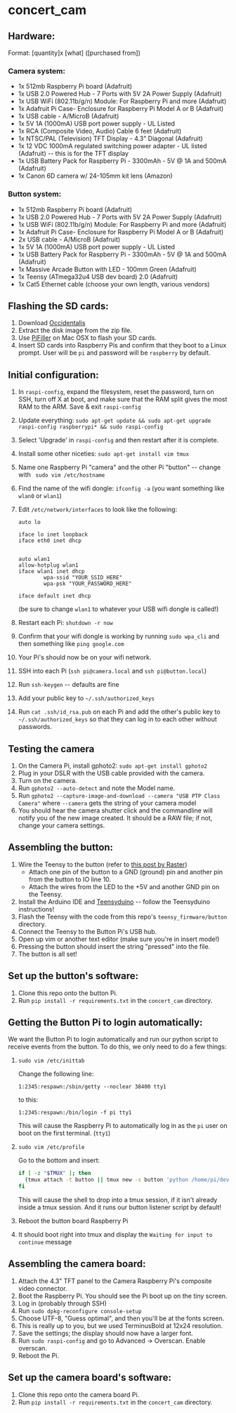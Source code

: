 concert_cam
===========

## Hardware:

Format: \[quantity\]x \[what\] (\[purchased from\])

### Camera system:

* 1x 512mb Raspberry Pi board (Adafruit)
* 1x USB 2.0 Powered Hub - 7 Ports with 5V 2A Power Supply (Adafruit)
* 1x USB WiFi (802.11b/g/n) Module: For Raspberry Pi and more (Adafruit)
* 1x Adafruit Pi Case- Enclosure for Raspberry Pi Model A or B (Adafruit)
* 1x USB cable - A/MicroB (Adafruit)
* 1x 5V 1A (1000mA) USB port power supply - UL Listed
* 1x RCA (Composite Video, Audio) Cable 6 feet (Adafruit)
* 1x NTSC/PAL (Television) TFT Display - 4.3" Diagonal (Adafruit)
* 1x 12 VDC 1000mA regulated switching power adapter - UL listed (Adafruit) -- this is for the TFT display
* 1x USB Battery Pack for Raspberry Pi - 3300mAh - 5V @ 1A and 500mA (Adafruit)
* 1x Canon 6D camera w/ 24-105mm kit lens (Amazon)

### Button system:

* 1x 512mb Raspberry Pi board (Adafruit)
* 1x USB 2.0 Powered Hub - 7 Ports with 5V 2A Power Supply (Adafruit)
* 1x USB WiFi (802.11b/g/n) Module: For Raspberry Pi and more (Adafruit)
* 1x Adafruit Pi Case- Enclosure for Raspberry Pi Model A or B (Adafruit)
* 2x USB cable - A/MicroB (Adafruit)
* 1x 5V 1A (1000mA) USB port power supply - UL Listed
* 1x USB Battery Pack for Raspberry Pi - 3300mAh - 5V @ 1A and 500mA (Adafruit)
* 1x Massive Arcade Button with LED - 100mm Green (Adafruit)
* 1x Teensy (ATmega32u4 USB dev board) 2.0 (Adafruit)
* 1x Cat5 Ethernet cable (choose your own length, various vendors)

## Flashing the SD cards:

1. Download [Occidentalis](http://learn.adafruit.com/adafruit-raspberry-pi-educational-linux-distro/occidentalis-v0-dot-2)
1. Extract the disk image from the zip file.
1. Use [PiFiller](http://ivanx.com/raspberrypi/) on Mac OSX to flash your SD cards.
1. Insert SD cards into Raspberry Pis and confirm that they boot to a Linux prompt. User will be `pi` and password will be `raspberry` by default.

## Initial configuration:

1. In `raspi-config`, expand the filesystem, reset the password, turn on SSH, turn off X at boot, and make sure that the RAM split gives the most RAM to the ARM. Save & exit `raspi-config`
1. Update everything: `sudo apt-get update && sudo apt-get upgrade raspi-config raspberrypi* && sudo raspi-config`
1. Select 'Upgrade' in `raspi-config` and then restart after it is complete.
1. Install some other niceties: `sudo apt-get install vim tmux`
1. Name one Raspberry Pi "camera" and the other Pi "button" -- change with ` sudo vim /etc/hostname`
1. Find the name of the wifi dongle: `ifconfig -a` (you want something like `wlan0` or `wlan1`)
1. Edit `/etc/network/interfaces` to look like the following:

    ```
    auto lo

    iface lo inet loopback
    iface eth0 inet dhcp


    auto wlan1
    allow-hotplug wlan1
    iface wlan1 inet dhcp
            wpa-ssid "YOUR_SSID_HERE"
            wpa-psk "YOUR_PASSWORD_HERE"

    iface default inet dhcp
    ```
    (be sure to change `wlan1` to whatever your USB wifi dongle is called!)
1. Restart each Pi: `shutdown -r now`
1. Confirm that your wifi dongle is working by running `sudo wpa_cli` and then something like `ping google.com`
1. Your Pi's should now be on your wifi network.
1. SSH into each Pi (`ssh pi@camera.local` and `ssh pi@button.local`)
1. Run `ssh-keygen` -- defaults are fine
1. Add your public key to `~/.ssh/authorized_keys`
1. Run `cat .ssh/id_rsa.pub` on each Pi and add the other's public key to `~/.ssh/authorized_keys` so that they can log in to each other without passwords.

## Testing the camera

1. On the Camera Pi, install gphoto2: `sudo apt-get install gphoto2`
1. Plug in your DSLR with the USB cable provided with the camera.
1. Turn on the camera.
1. Run `gphoto2 --auto-detect` and note the Model name.
1. Run `gphoto2 --capture-image-and-download --camera "USB PTP Class Camera"` where `--camera` gets the string of your camera model
1. You should hear the camera shutter click and the commandline will notify you of the new image created. It should be a RAW file; if not, change your camera settings.

## Assembling the button:

1. Wire the Teensy to the button (refer to [this post by Raster](http://rasterweb.net/raster/2011/05/09/the-button/))
    * Attach one pin of the button to a GND (ground) pin and another pin from
    the button to IO line 10.
    * Attach the wires from the LED to the +5V and another GND pin on the
      Teensy.
1. Install the Arduino IDE and [Teensyduino](http://www.pjrc.com/teensy/teensyduino.html) -- follow the Teensyduino instructions!
1. Flash the Teensy with the code from this repo's `teensy_firmware/button`
   directory.
1. Connect the Teensy to the Button Pi's USB hub.
1. Open up vim or another text editor (make sure you're in insert mode!)
1. Pressing the button should insert the string "pressed" into the file.
1. The button is all set!

## Set up the button's software:

1. Clone this repo onto the button Pi.
1. Run `pip install -r requirements.txt` in the `concert_cam` directory.

## Getting the Button Pi to login automatically:

We want the Button Pi to login automatically and run our python script to
receive events from the button. To do this, we only need to do a few things:

1. `sudo vim /etc/inittab`

   Change the following line:

   ```
   1:2345:respawn:/sbin/getty --noclear 38400 tty1
   ```

   to this:

   ```
   1:2345:respawn:/bin/login -f pi tty1
   ```

   This will cause the Raspberry Pi to automatically log in as the `pi` user
   on boot on the first terminal. (`tty1`)
1. `sudo vim /etc/profile`

    Go to the bottom and insert:

    ```bash
    if [ -z "$TMUX" ]; then
      (tmux attach -t button || tmux new -s button 'python /home/pi/dev/concert_cam/button_board/listener.py')
    fi
    ```

    This will cause the shell to drop into a tmux session, if it isn't already
    inside a tmux session. And it runs our button listener script by default!
1. Reboot the button board Raspberry Pi
1. It should boot right into tmux and display the `Waiting for input to
   continue` message

## Assembling the camera board:

1. Attach the 4.3" TFT panel to the Camera Raspberry Pi's composite video connector.
1. Boot the Raspberry Pi. You should see the Pi boot up on the tiny screen.
1. Log in (probably through SSH)
1. Run `sudo dpkg-reconfigure console-setup`
1. Choose UTF-8, "Guess optimal", and then you'll be at the fonts screen.
1. This is really up to you, but we used TerminusBold at 12x24 resolution.
1. Save the settings; the display should now have a larger font.
1. Run `sudo raspi-config` and go to Advanced -> Overscan. Enable overscan.
1. Reboot the Pi.

## Set up the camera board's software:

1. Clone this repo onto the camera board Pi.
1. Run `pip install -r requirements.txt` in the `concert_cam` directory.
